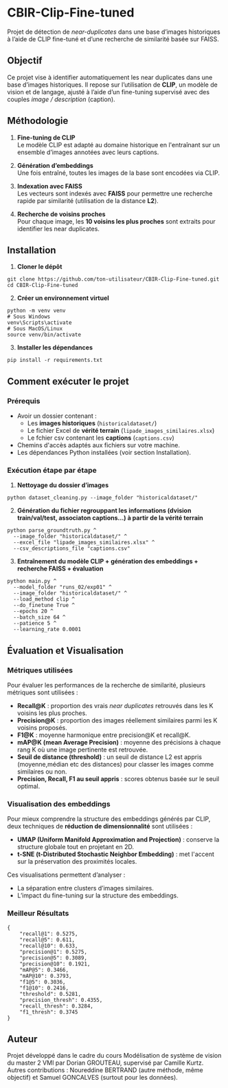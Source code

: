 # CBIR-Clip-Fine-tuned
Projet de détection de *near-duplicates* dans une base d’images historiques à l’aide de CLIP fine-tuné et d’une recherche de similarité basée sur FAISS.

## Objectif

Ce projet vise à identifier automatiquement les near duplicates dans une base d’images historiques. Il repose sur l’utilisation de **CLIP**, un modèle de vision et de langage, ajusté à l’aide d’un fine-tuning supervisé avec des couples *image / description* (caption).

## Méthodologie

1. **Fine-tuning de CLIP**  
   Le modèle CLIP est adapté au domaine historique en l'entraînant sur un ensemble d’images annotées avec leurs captions.

2. **Génération d’embeddings**  
   Une fois entraîné, toutes les images de la base sont encodées via CLIP.

3. **Indexation avec FAISS**  
   Les vecteurs sont indexés avec **FAISS** pour permettre une recherche rapide par similarité (utilisation de la distance **L2**).

4. **Recherche de voisins proches**  
   Pour chaque image, les **10 voisins les plus proches** sont extraits pour identifier les near duplicates.

## Installation

1. **Cloner le dépôt**

```
git clone https://github.com/ton-utilisateur/CBIR-Clip-Fine-tuned.git
cd CBIR-Clip-Fine-tuned
````

2. **Créer un environnement virtuel**

```
python -m venv venv
# Sous Windows
venv\Scripts\activate
# Sous MacOS/Linux
source venv/bin/activate
```

3. **Installer les dépendances**

```
pip install -r requirements.txt
```

## Comment exécuter le projet

### Prérequis

- Avoir un dossier contenant :
  - Les **images historiques** (`historicaldataset/`)
  - Le fichier Excel de **vérité terrain** (`lipade_images_similaires.xlsx`)
  - Le fchier csv contenant les **captions** (`captions.csv`)
- Chemins d'accès adaptés aux fichiers sur votre machine.
- Les dépendances Python installées (voir section Installation).

### Exécution étape par étape

1. **Nettoyage du dossier d’images**

```
python dataset_cleaning.py --image_folder "historicaldataset/"
````

2. **Génération du fichier regrouppant les informations (dvision train/val/test, associaton captions...) à partir de la vérité terrain**

```
python parse_groundtruth.py ^
  --image_folder "historicaldataset/" ^
  --excel_file "lipade_images_similaires.xlsx" ^
  --csv_descriptions_file "captions.csv"
```

3. **Entraînement du modèle CLIP + génération des embeddings + recherche FAISS + évaluation**

```
python main.py ^
  --model_folder "runs_02/exp01" ^
  --image_folder "historicaldataset/" ^
  --load_method clip ^
  --do_finetune True ^
  --epochs 20 ^
  --batch_size 64 ^
  --patience 5 ^
  --learning_rate 0.0001
```


## Évaluation et Visualisation

### Métriques utilisées

Pour évaluer les performances de la recherche de similarité, plusieurs métriques sont utilisées :

* **Recall\@K** : proportion des vrais *near duplicates* retrouvés dans les K voisins les plus proches.
* **Precision\@K** : proportion des images réellement similaires parmi les K voisins proposés.
* **F1\@K** : moyenne harmonique entre precision\@K et recall\@K.
* **mAP\@K (mean Average Precision)** : moyenne des précisions à chaque rang K où une image pertinente est retrouvée.
* **Seuil de distance (threshold)** : un seuil de distance L2 est appris (moyenne,médian etc des distances) pour classer les images comme similaires ou non.
* **Precision, Recall, F1 au seuil appris** : scores obtenus basée sur le seuil optimal.

### Visualisation des embeddings

Pour mieux comprendre la structure des embeddings générés par CLIP, deux techniques de **réduction de dimensionnalité** sont utilisées :

* **UMAP (Uniform Manifold Approximation and Projection)** : conserve la structure globale tout en projetant en 2D.
* **t-SNE (t-Distributed Stochastic Neighbor Embedding)** : met l'accent sur la préservation des proximités locales.

Ces visualisations permettent d’analyser :

* La séparation entre clusters d’images similaires.
* L’impact du fine-tuning sur la structure des embeddings.

### Meilleur Résultats

```
{
    "recall@1": 0.5275,
    "recall@5": 0.611,
    "recall@10": 0.633,
    "precision@1": 0.5275,
    "precision@5": 0.3089,
    "precision@10": 0.1921,
    "mAP@5": 0.3466,
    "mAP@10": 0.3793,
    "f1@5": 0.3036,
    "f1@10": 0.2416,
    "threshold": 0.5281,
    "precision_thresh": 0.4355,
    "recall_thresh": 0.3284,
    "f1_thresh": 0.3745
}
```

## Auteur

Projet développé dans le cadre du cours Modélisation de système de vision du master 2 VMI par Dorian GROUTEAU, supervisé par Camille Kurtz.
Autres contributions : Noureddine BERTRAND (autre méthode, même objectif) et Samuel GONCALVES (surtout pour les données).
